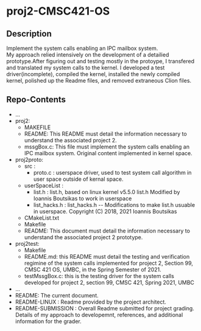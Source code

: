  # proj2-CMSC421-OS
 ## Description
 Implement the system calls enabling an IPC mailbox system.<br>
 My approach relied intensively on the development of a detailied prototype.After figuring out and testing mostly in the protoype, I transfered and translated my system calls to the kernel. I developed a test driver(incomplete), compiled the kernel, installed the newly compiled kernel, polished up the Readme files, and removed extraneous Clion files.<br>
 
 ## Repo-Contents
 - ...<br>
 - proj2:<br>
    - MAKEFILE<br>
    - README: This README must detail the information necessary to understand the associated project 2. <br>
    - mssgBox.c: This file must implement the system calls enabling an IPC mailbox system. Original content implemented in kernel space.<br>
 - proj2proto:<br>
    - src :<br>
        - proto.c : userspace driver, used to test system call algorithm in user space outside of kernal space.<br>
    - userSpaceList : <br>
        - list.h : list.h, based on linux kernel v5.5.0 list.h Modified by Ioannis Boutsikas to work in userspace<br>
        - list_hacks.h : list_hacks.h -- Modifications to make list.h usuable in userspace. Copyright (C) 2018, 2021 Ioannis Boutsikas <br>
    - CMakeList.txt
    - Makefile
    - README: This document must detail the information necessary to understand the associated project 2 prototype.<br>
 - proj2test:<br>
    - Makefile<br>
    - README.md: this README must detail the testing and verification regimine of the system calls implemented for  project 2, Section 99, CMSC 421 OS, UMBC, in the Spring Semester of 2021.<br>
    - testMssgBox.c: this is the testing driver for the system calls developed for project 2, section 99, CMSC 421, Spring 2021, UMBC<br>
 - ...<br>
 - README: The current document.<br>
 - README-LINUX : Readme provided by the project architect.<br>
 - README-SUBMISSION : Overall Readme submitted for project grading. Details of my approach to developemnt, references, and additional information for the grader.<br>

